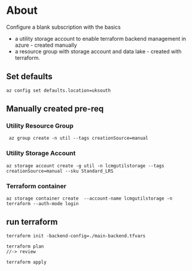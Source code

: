 # About

Configure a blank subscription with the basics
- a utility storage account to enable terraform backend management in azure - created manually
- a resource group with storage account and data lake - created with terraform.



## Set defaults
```
az config set defaults.location=uksouth
```

## Manually created pre-req

### Utility Resource Group
```
 az group create -n util --tags creationSource=manual
```

### Utility Storage Account

```
az storage account create -g util -n lcmgutilstorage --tags creationSource=manual --sku Standard_LRS
```

### Terraform container

```
az storage container create  --account-name lcmgutilstorage -n terraform --auth-mode login
```

## run terraform
```
terraform init -backend-config=./main-backend.tfvars
```

```
terraform plan
//-> review

terraform apply
```